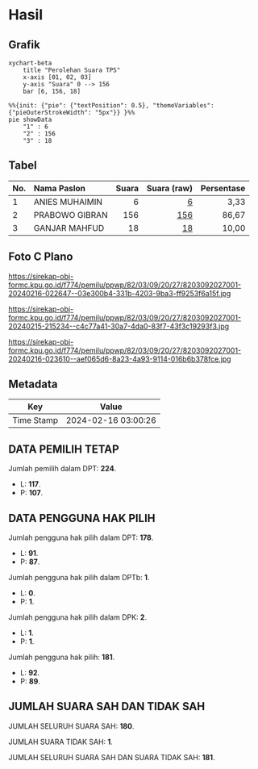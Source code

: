 # Hasil

## Grafik

```mermaid
xychart-beta
    title "Perolehan Suara TPS"
    x-axis [01, 02, 03]
    y-axis "Suara" 0 --> 156
    bar [6, 156, 18]
```

```mermaid
%%{init: {"pie": {"textPosition": 0.5}, "themeVariables": {"pieOuterStrokeWidth": "5px"}} }%%
pie showData
    "1" : 6
    "2" : 156
    "3" : 18
```

## Tabel

| No. | Nama Paslon    | Suara | Suara (raw) | Persentase |
|:--- |:-------------- | -----:| -----------:| ----------:|
| 1   | ANIES MUHAIMIN | 6     | [6][p-1]    | 3,33       |
| 2   | PRABOWO GIBRAN | 156   | [156][p-2]  | 86,67      |
| 3   | GANJAR MAHFUD  | 18    | [18][p-3]   | 10,00      |


[p-1]: https://github.com/gigit-pemilu/pemilu-2024-82-maluku-utara/blob/main/pilpres/hitung-suara/sub/82-maluku-utara/sub/03-halmahera-utara/sub/09-loloda-utara/sub/2027-podol/sub/001-tps/sub/paslon-1.txt
[p-2]: https://github.com/gigit-pemilu/pemilu-2024-82-maluku-utara/blob/main/pilpres/hitung-suara/sub/82-maluku-utara/sub/03-halmahera-utara/sub/09-loloda-utara/sub/2027-podol/sub/001-tps/sub/paslon-2.txt
[p-3]: https://github.com/gigit-pemilu/pemilu-2024-82-maluku-utara/blob/main/pilpres/hitung-suara/sub/82-maluku-utara/sub/03-halmahera-utara/sub/09-loloda-utara/sub/2027-podol/sub/001-tps/sub/paslon-3.txt

## Foto C Plano

https://sirekap-obj-formc.kpu.go.id/f774/pemilu/ppwp/82/03/09/20/27/8203092027001-20240216-022647--03e300b4-331b-4203-9ba3-ff9253f6a15f.jpg

https://sirekap-obj-formc.kpu.go.id/f774/pemilu/ppwp/82/03/09/20/27/8203092027001-20240215-215234--c4c77a41-30a7-4da0-83f7-43f3c19293f3.jpg

https://sirekap-obj-formc.kpu.go.id/f774/pemilu/ppwp/82/03/09/20/27/8203092027001-20240216-023610--aef065d6-8a23-4a93-9114-016b6b378fce.jpg


## Metadata

| Key        | Value               |
| ---------- | ------------------- |
| Time Stamp | 2024-02-16 03:00:26 |


## DATA PEMILIH TETAP

Jumlah pemilih dalam DPT: **224**.
 * L: **117**.
 * P: **107**.

## DATA PENGGUNA HAK PILIH

Jumlah pengguna hak pilih dalam DPT: **178**.
 * L: **91**.
 * P: **87**.

Jumlah pengguna hak pilih dalam DPTb: **1**.
 * L: **0**.
 * P: **1**.

Jumlah pengguna hak pilih dalam DPK: **2**.
 * L: **1**.
 * P: **1**.

Jumlah pengguna hak pilih: **181**.
 * L: **92**.
 * P: **89**.

## JUMLAH SUARA SAH DAN TIDAK SAH

JUMLAH SELURUH SUARA SAH: **180**.

JUMLAH SUARA TIDAK SAH: **1**.

JUMLAH SELURUH SUARA SAH DAN SUARA TIDAK SAH: **181**.


